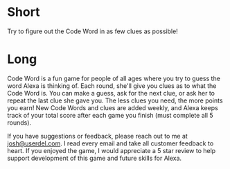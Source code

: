 # Short
Try to figure out the Code Word in as few clues as possible!

# Long
Code Word is a fun game for people of all ages where you try to guess the word Alexa is thinking of.  Each round, she'll give you clues as to what the Code Word is.  You can make a guess, ask for the next clue, or ask her to repeat the last clue she gave you.  The less clues you need, the more points you earn!  New Code Words and clues are added weekly, and Alexa keeps track of your total score after each game you finish (must complete all 5 rounds).

If you have suggestions or feedback, please reach out to me at josh@userdel.com.  I read every email and take all customer feedback to heart.  If you enjoyed the game, I would appreciate a 5 star review to help support development of this game and future skills for Alexa.

